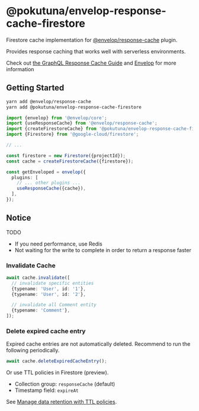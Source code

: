 @pokutuna/envelop-response-cache-firestore
===

Firestore cache implementation for [@envelop/response-cache](https://www.npmjs.com/package/@envelop/response-cache) plugin.

Provides response caching that works well with serverless environments.

Check out [the GraphQL Response Cache Guide](https://envelop.dev/docs/guides/adding-a-graphql-response-cache) and [Envelop](https://www.envelop.dev/) for more information


## Getting Started

```sh
yarn add @envelop/response-cache
yarn add @pokutuna/envelop-response-cache-firestore
```

```ts
import {envelop} from '@envelop/core';
import {useResponseCache} from '@envelop/response-cache';
import {createFirestoreCache} from '@pokutuna/envelop-response-cache-firestore';
import {Firestore} from '@google-cloud/firestore';

// ...

const firestore = new Firestore({projectId});
const cache = createFirestoreCache({firestore});

const getEnveloped = envelop({
  plugins: [
    // ... other plugins ...
    useResponseCache({cache}),
  ],
});
```

## Notice

TODO
- If you need performance, use Redis
- Not waiting for the write to complete in order to return a response faster


### Invalidate Cache

```ts
await cache.invalidate([
  // invalidate specific entities
  {typename: 'User', id: '1'},
  {typename: 'User', id: '2'},

  // invalidate all Comment entity
  {typename: 'Comment'},
]);
```

### Delete expired cache entry

Expired cache entries are not automatically deleted.
Recommend to run the following periodically.

```ts
await cache.deleteExpiredCacheEntry();
```

Or use TTL policies in Firestore (preview).

- Collection group: `responseCache` (default)
- Timestamp field: `expireAt`

See [Manage data retention with TTL policies](https://cloud.google.com/firestore/docs/ttl).
